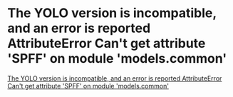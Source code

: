 # The YOLO version is incompatible, and an error is reported AttributeError Can't get attribute 'SPFF' on module 'models.common'
[The YOLO version is incompatible, and an error is reported AttributeError Can't get attribute 'SPFF' on module 'models.common'](https://aiwithcloud.com/2022/09/19/the_yolo_version_is_incompatible_and_an_error_is_reported_attributeerror_cant_get_attribute_spff_on_module_models-common/)